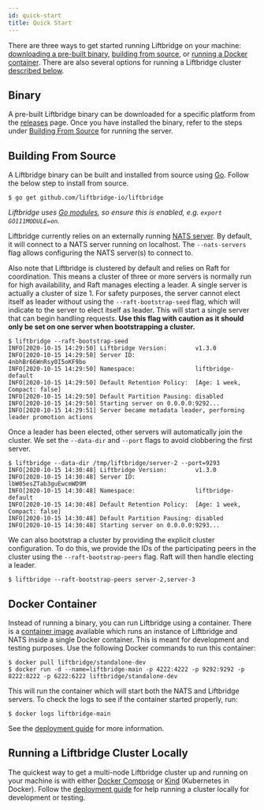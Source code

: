 ```yaml
---
id: quick-start
title: Quick Start
---
```


There are three ways to get started running Liftbridge on your machine:
[downloading a pre-built binary](#binary), [building from source](#building-from-source),
or [running a Docker container](#docker-container). There are also several
options for running a Liftbridge cluster [described below](#running-a-liftbridge-cluster-locally).

## Binary

A pre-built Liftbridge binary can be downloaded for a specific platform from
the [releases](https://github.com/liftbridge-io/liftbridge/releases) page. Once
you have installed the binary, refer to the steps under [Building From
Source](#building-from-source) for running the server.

## Building From Source

A Liftbridge binary can be built and installed from source using
[Go](https://golang.org/doc/install). Follow the below step to install from
source.

```shell
$ go get github.com/liftbridge-io/liftbridge
```
*Liftbridge uses [Go modules](https://github.com/golang/go/wiki/Modules), so
ensure this is enabled, e.g. `export GO111MODULE=on`.*

Liftbridge currently relies on an externally running
[NATS server](https://github.com/nats-io/gnatsd). By default, it will connect
to a NATS server running on localhost. The `--nats-servers` flag allows
configuring the NATS server(s) to connect to.

Also note that Liftbridge is clustered by default and relies on Raft for
coordination. This means a cluster of three or more servers is normally run
for high availability, and Raft manages electing a leader. A single server is
actually a cluster of size 1. For safety purposes, the server cannot elect
itself as leader without using the `--raft-bootstrap-seed` flag, which will
indicate to the server to elect itself as leader. This will start a single
server that can begin handling requests. **Use this flag with caution as it should
only be set on one server when bootstrapping a cluster.**

```shell
$ liftbridge --raft-bootstrap-seed
INFO[2020-10-15 14:29:50] Liftbridge Version:        v1.3.0
INFO[2020-10-15 14:29:50] Server ID:                 4nbhBr66WnRsy0I5oKF9bo
INFO[2020-10-15 14:29:50] Namespace:                 liftbridge-default
INFO[2020-10-15 14:29:50] Default Retention Policy:  [Age: 1 week, Compact: false]
INFO[2020-10-15 14:29:50] Default Partition Pausing: disabled
INFO[2020-10-15 14:29:50] Starting server on 0.0.0.0:9292...
INFO[2020-10-15 14:29:51] Server became metadata leader, performing leader promotion actions
```

Once a leader has been elected, other servers will automatically join the cluster.
We set the `--data-dir` and `--port` flags to avoid clobbering the first server.

```shell
$ liftbridge --data-dir /tmp/liftbridge/server-2 --port=9293
INFO[2020-10-15 14:30:48] Liftbridge Version:        v1.3.0
INFO[2020-10-15 14:30:48] Server ID:                 lbW05esZTab3guEwcmWD9M
INFO[2020-10-15 14:30:48] Namespace:                 liftbridge-default
INFO[2020-10-15 14:30:48] Default Retention Policy:  [Age: 1 week, Compact: false]
INFO[2020-10-15 14:30:48] Default Partition Pausing: disabled
INFO[2020-10-15 14:30:48] Starting server on 0.0.0.0:9293...
```

We can also bootstrap a cluster by providing the explicit cluster configuration.
To do this, we provide the IDs of the participating peers in the cluster using the
`--raft-bootstrap-peers` flag. Raft will then handle electing a leader.

```shell
$ liftbridge --raft-bootstrap-peers server-2,server-3
```

## Docker Container

Instead of running a binary, you can run Liftbridge using a container. There is
a [container image](https://hub.docker.com/r/liftbridge/standalone-dev)
available which runs an instance of Liftbridge and NATS inside a single Docker
container. This is meant for development and testing purposes. Use the
following Docker commands to run this container:

```shell
$ docker pull liftbridge/standalone-dev
$ docker run -d --name=liftbridge-main -p 4222:4222 -p 9292:9292 -p 8222:8222 -p 6222:6222 liftbridge/standalone-dev
```

This will run the container which will start both the NATS and Liftbridge
servers. To check the logs to see if the container started properly, run:

```shell
$ docker logs liftbridge-main
```

See the [deployment guide](./deployment.md) for more information.

## Running a Liftbridge Cluster Locally

The quickest way to get a multi-node Liftbridge cluster up and running on your
machine is with either [Docker Compose](https://docs.docker.com/compose) or
[Kind](https://kind.sigs.k8s.io) (Kubernetes in Docker). Follow the
[deployment guide](./deployment.md) for help running a cluster locally for
development or testing.
